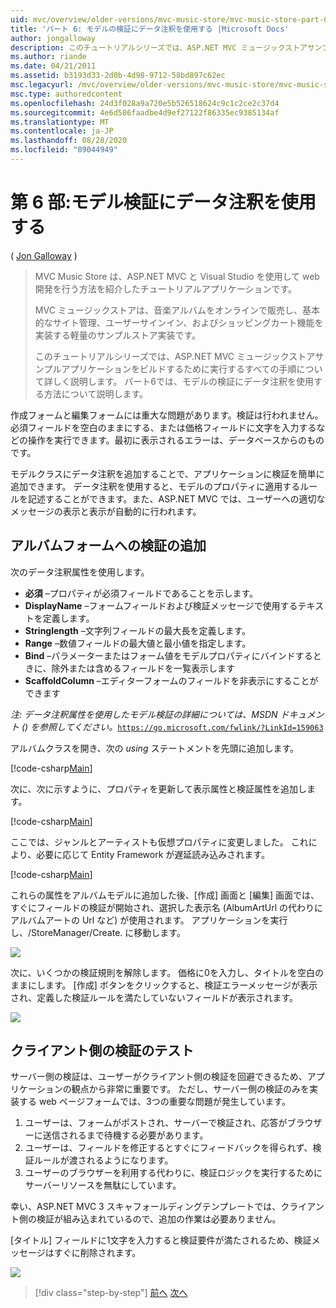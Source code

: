 ```yaml
---
uid: mvc/overview/older-versions/mvc-music-store/mvc-music-store-part-6
title: 'パート 6: モデルの検証にデータ注釈を使用する |Microsoft Docs'
author: jongalloway
description: このチュートリアルシリーズでは、ASP.NET MVC ミュージックストアサンプルアプリケーションをビルドするために実行するすべての手順について詳しく説明します。 パート6では、モデル V のデータ注釈の使用について説明します。
ms.author: riande
ms.date: 04/21/2011
ms.assetid: b3193d33-2d0b-4d98-9712-58bd897c62ec
msc.legacyurl: /mvc/overview/older-versions/mvc-music-store/mvc-music-store-part-6
msc.type: authoredcontent
ms.openlocfilehash: 24d3f028a9a720e5b526518624c9c1c2ce2c37d4
ms.sourcegitcommit: 4e6d586faadbe4d9ef27122f86335ec9385134af
ms.translationtype: MT
ms.contentlocale: ja-JP
ms.lasthandoff: 08/28/2020
ms.locfileid: "89044949"
---
```

# <a name="part-6-using-data-annotations-for-model-validation"></a>第 6 部:モデル検証にデータ注釈を使用する

( [Jon Galloway](https://github.com/jongalloway) )

> MVC Music Store は、ASP.NET MVC と Visual Studio を使用して web 開発を行う方法を紹介したチュートリアルアプリケーションです。  
>   
> MVC ミュージックストアは、音楽アルバムをオンラインで販売し、基本的なサイト管理、ユーザーサインイン、およびショッピングカート機能を実装する軽量のサンプルストア実装です。  
>   
> このチュートリアルシリーズでは、ASP.NET MVC ミュージックストアサンプルアプリケーションをビルドするために実行するすべての手順について詳しく説明します。 パート6では、モデルの検証にデータ注釈を使用する方法について説明します。

作成フォームと編集フォームには重大な問題があります。検証は行われません。 必須フィールドを空白のままにする、または価格フィールドに文字を入力するなどの操作を実行できます。最初に表示されるエラーは、データベースからのものです。

モデルクラスにデータ注釈を追加することで、アプリケーションに検証を簡単に追加できます。 データ注釈を使用すると、モデルのプロパティに適用するルールを記述することができます。また、ASP.NET MVC では、ユーザーへの適切なメッセージの表示と表示が自動的に行われます。

## <a name="adding-validation-to-our-album-forms"></a>アルバムフォームへの検証の追加

次のデータ注釈属性を使用します。

- **必須** –プロパティが必須フィールドであることを示します。
- **DisplayName** –フォームフィールドおよび検証メッセージで使用するテキストを定義します。
- **Stringlength** –文字列フィールドの最大長を定義します。
- **Range** –数値フィールドの最大値と最小値を指定します。
- **Bind** –パラメーターまたはフォーム値をモデルプロパティにバインドするときに、除外または含めるフィールドを一覧表示します
- **ScaffoldColumn** –エディターフォームのフィールドを非表示にすることができます

*注: データ注釈属性を使用したモデル検証の詳細については、MSDN ドキュメント () を参照してください。*[`https://go.microsoft.com/fwlink/?LinkId=159063`](https://go.microsoft.com/fwlink/?LinkId=159063)

アルバムクラスを開き、次の *using* ステートメントを先頭に追加します。

[!code-csharp[Main](mvc-music-store-part-6/samples/sample1.cs)]

次に、次に示すように、プロパティを更新して表示属性と検証属性を追加します。

[!code-csharp[Main](mvc-music-store-part-6/samples/sample2.cs)]

ここでは、ジャンルとアーティストも仮想プロパティに変更しました。 これにより、必要に応じて Entity Framework が遅延読み込みされます。

[!code-csharp[Main](mvc-music-store-part-6/samples/sample3.cs)]

これらの属性をアルバムモデルに追加した後、[作成] 画面と [編集] 画面では、すぐにフィールドの検証が開始され、選択した表示名 (AlbumArtUrl の代わりにアルバムアートの Url など) が使用されます。 アプリケーションを実行し、/StoreManager/Create. に移動します。

![](mvc-music-store-part-6/_static/image1.png)

次に、いくつかの検証規則を解除します。 価格に0を入力し、タイトルを空白のままにします。 [作成] ボタンをクリックすると、検証エラーメッセージが表示され、定義した検証ルールを満たしていないフィールドが表示されます。

![](mvc-music-store-part-6/_static/image2.png)

## <a name="testing-the-client-side-validation"></a>クライアント側の検証のテスト

サーバー側の検証は、ユーザーがクライアント側の検証を回避できるため、アプリケーションの観点から非常に重要です。 ただし、サーバー側の検証のみを実装する web ページフォームでは、3つの重要な問題が発生しています。

1. ユーザーは、フォームがポストされ、サーバーで検証され、応答がブラウザーに送信されるまで待機する必要があります。
2. ユーザーは、フィールドを修正するとすぐにフィードバックを得られず、検証ルールが渡されるようになります。
3. ユーザーのブラウザーを利用する代わりに、検証ロジックを実行するためにサーバーリソースを無駄にしています。

幸い、ASP.NET MVC 3 スキャフォールディングテンプレートでは、クライアント側の検証が組み込まれているので、追加の作業は必要ありません。

[タイトル] フィールドに1文字を入力すると検証要件が満たされるため、検証メッセージはすぐに削除されます。

![](mvc-music-store-part-6/_static/image3.png)

> [!div class="step-by-step"]
> [前へ](mvc-music-store-part-5.md)
> [次へ](mvc-music-store-part-7.md)
